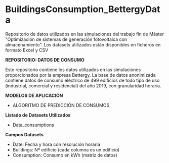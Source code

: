 # BuildingsConsumption_BettergyData
Repositorio de datos utilizados en las simulaciones del trabajo fin de Máster "Optimización de sistemas de generación fotovoltaica con almacenamiento". Los datasets utilizados están disponibles en ficheros en formato Excel y CSV

**REPOSITORIO: DATOS DE CONSUMO**

Este repositorio contiene los datos utilizados en las simulaciones proporcionados por la empresa Bettergy. La base de datos anonimizada contiene datos de consumo eléctrico de 499 edificios de todo tipo de uso (industrial, comercial y residencial) del año 2019, con granularidad horaria. 

**MODELOS DE APLICACIÓN**
- ALGORITMO DE PREDICCIÓN DE CONSUMOS

**Listado de Datasets Utilizados**
- Data_consumptions

**Campos Datasets**
-	Date: Fecha y hora con resolución horaria
-	Buildings: Nº edificio (cada columna es un edificio)
-	Consumption: Consumo en kWh (matriz de datos)
